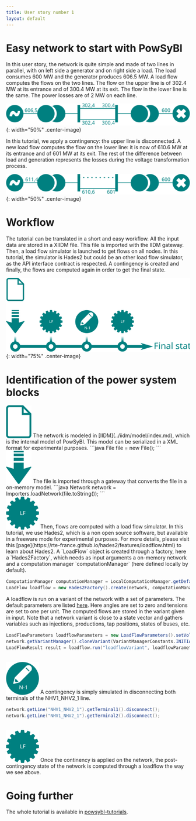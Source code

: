 ```yaml
---
title: User story number 1
layout: default
---
```


# Easy network to start with PowSyBl

In this user story, the network is quite simple and made of two lines in parallel, with on left side a generator and on right side a load. The load consumes 600 MW and the generator produces 606.5 MW. A load flow computes the flows on the two lines. The flow on the upper line is of 302.4 MW at its entrance and of 300.4 MW at its exit. The flow in the lower line is the same. The power losses are of 2 MW on each line.   

![Eurostag network initial](./images/Network_Eurostag_Initial.svg){: width="50%" .center-image}


In this tutorial, we apply a contingency: the upper line is disconnected. A new load flow computes the flow on the lower line: it is now of 610.6 MW at its entrance and of 601 MW at its exit. The rest of the difference between load and generation represents the losses during the voltage transformation process.

![Workflow](./images/Network_Eurostag_Final.svg){: width="50%" .center-image}

# Workflow

The tutorial can be translated in a short and easy workflow. All the input data are stored in a XIIDM file. This file is imported with the IIDM gateway. Then, a load flow simulator is launched to get flows on all nodes. In this tutorial, the simulator is Hades2 but could be an other load flow simulator, as the API interface contract is respected. A contingency is created and finally, the flows are computed again in order to get the final state.  

![Eurostag network final](./images/Workflow.svg){: width="75%" .center-image}

# Identification of the power system blocks

<img src="./images/File.svg" alt="" style="vertical-align: bottom"/>
The network is modeled in [IIDM](../iidm/model/index.md), which is the internal model of PowSyBl. This model can be serialized in a XML format for experimental purposes.
```java
File file = new File(<path_to_file_"eurostag-tutorial1-lf.xml">);
```
<br />
<img src="./images/Import.svg" alt="" style="vertical-align: bottom"/>
The file is imported through a gateway that converts the file in a on-memory model.
```java
Network network = Importers.loadNetwork(file.toString());
```
<br />
<img src="./images/Compute_LF.svg" alt="" style="vertical-align: bottom"/>
Then, flows are computed with a load flow simulator. In this tutorial, we use Hades2, which is a non open source software, but available in a freeware mode for experimental purposes. For more details, please visit this [page](https://rte-france.github.io/hades2/features/loadflow.html) to learn about Hades2. A `LoadFlow` object is created through a factory, here a `Hades2Factory`, which needs as input arguments a on-memory network and a computation manager `computationManager` (here defined locally by default).

```java
ComputationManager computationManager = LocalComputationManager.getDefault();
LoadFlow loadflow = new Hades2Factory().create(network, computationManager, 0);
```

A loadflow is run on a variant of the network with a set of parameters. The default parameters are listed [here](../configuration/parameters/LoadFlowParameters.md). Here angles are set to zero and tensions are set to one per unit. The computed flows are stored in the variant given in input. Note that a network variant is close to a state vector and gathers variables such as injections, productions, tap positions, states of buses, etc.

```java
LoadFlowParameters loadflowParameters = new LoadFlowParameters().setVoltageInitMode(LoadFlowParameters.VoltageInitMode.UNIFORM_VALUES);
network.getVariantManager().cloneVariant(VariantManagerConstants.INITIAL_VARIANT_ID, "loadflowVariant");
LoadFlowResult result = loadflow.run("loadflowVariant", loadflowParameters).join();
```
<br />
<img src="./images/Modify_N-1.svg" alt="" style="vertical-align: bottom"/>
A contingency is simply simulated in disconnecting both terminals of the NHV1_NHV2_1 line.

```java
network.getLine("NHV1_NHV2_1").getTerminal1().disconnect();
network.getLine("NHV1_NHV2_1").getTerminal2().disconnect();
```
<br />
<img src="./images/Compute_LF.svg" alt="" style="vertical-align: bottom"/>
Once the continency is applied on the network, the post-contingency state of the network is computed through a loadflow the way we see above.

# Going further
The whole tutorial is available in [powsybl-tutorials](https://github.com/powsybl/powsybl-tutorials/tree/master/loadflow).
